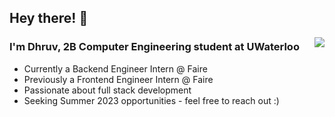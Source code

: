 ## Hey there! :wave:

<img align="right" src="https://giphy.com/embed/ule4vhcY1xEKQ" />

### I'm Dhruv, 2B Computer Engineering student at UWaterloo

- Currently a Backend Engineer Intern @ Faire
- Previously a Frontend Engineer Intern @ Faire
- Passionate about full stack development
- Seeking Summer 2023 opportunities - feel free to reach out :)
